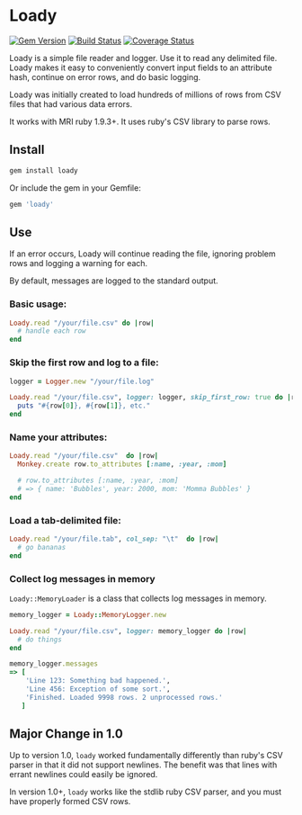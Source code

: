 # Loady

[![Gem Version](http://img.shields.io/gem/v/loady.svg)](http://rubygems.org/gem/loady)
[![Build Status](https://github.com/teeparham/loady/actions/workflows/ruby.yml/badge.svg)](https://github.com/teeparham/loady/actions/workflows/ruby.yml)
[![Coverage Status](http://img.shields.io/coveralls/teeparham/loady.svg)](https://coveralls.io/r/teeparham/loady)

Loady is a simple file reader and logger. Use it to read any delimited file. Loady makes it easy to conveniently convert input fields to an attribute hash, continue on error rows, and do basic logging.

Loady was initially created to load hundreds of millions of rows from CSV files that had various data errors.

It works with MRI ruby 1.9.3+. It uses ruby's CSV library to parse rows.

## Install

```ruby
gem install loady
```

Or include the gem in your Gemfile:

```ruby
gem 'loady'
```

## Use

If an error occurs, Loady will continue reading the file, ignoring problem rows and logging a warning for each.

By default, messages are logged to the standard output.

### Basic usage:

```ruby
Loady.read "/your/file.csv" do |row|
  # handle each row
end
```

### Skip the first row and log to a file:

```ruby
logger = Logger.new "/your/file.log"

Loady.read "/your/file.csv", logger: logger, skip_first_row: true do |row|
  puts "#{row[0]}, #{row[1]}, etc."
end
```

### Name your attributes:

```ruby
Loady.read "/your/file.csv"  do |row|
  Monkey.create row.to_attributes [:name, :year, :mom]

  # row.to_attributes [:name, :year, :mom]
  # => { name: 'Bubbles', year: 2000, mom: 'Momma Bubbles' }
end
```

### Load a tab-delimited file:

```ruby
Loady.read "/your/file.tab", col_sep: "\t"  do |row|
  # go bananas
end
```

### Collect log messages in memory

`Loady::MemoryLoader` is a class that collects log messages in memory.

```ruby
memory_logger = Loady::MemoryLogger.new

Loady.read "/your/file.csv", logger: memory_logger do |row|
  # do things
end

memory_logger.messages
=> [
    'Line 123: Something bad happened.',
    'Line 456: Exception of some sort.',
    'Finished. Loaded 9998 rows. 2 unprocessed rows.'
   ]
```

## Major Change in 1.0

Up to version 1.0, `loady` worked fundamentally differently than ruby's CSV
parser in that it did not support newlines. The benefit was that lines
with errant newlines could easily be ignored.

In version 1.0+, `loady` works like the stdlib ruby CSV parser, and you
must have properly formed CSV rows.
